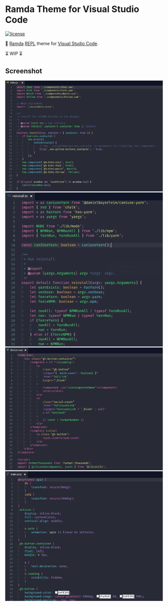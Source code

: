 # Ramda Theme for Visual Studio Code
[![license](https://img.shields.io/github/license/gluons/vscode-ramda-theme.svg?style=flat-square)](./LICENSE)

🐏 [Ramda](http://ramdajs.com/) [REPL](http://ramdajs.com/repl/) theme for [Visual Studio Code](https://code.visualstudio.com/).

⏳ WIP ⏳

## Screenshot

<div align="center">
	<img src="./images/screenshot-js.png" alt="JavaScript">
	<img src="./images/screenshot-ts.png" alt="TypeScript">
	<img src="./images/screenshot-vue.png" alt="Vue">
	<img src="./images/screenshot-scss.png" alt="SCSS">
</div>
